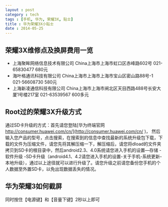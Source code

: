 ```yaml
---
layout : post
category : tech
tags : [手机, 华为, 荣耀3X, 贴士]
title : 华为荣耀3X小贴士
date : 2014-05-25
---
```



## 荣耀3X维修点及换屏费用一览

- 上海聚眸网络信息技术有限公司 China上海市上海市虹口区赤峰路602号 021-65830477 680元
- 海叶格通讯科技有限公司 China上海市上海市上海市宝山区密山路88号-1 021-56608730 580元
- 上海新凌通信科技有限公司 China上海市上海市闸北区天目西路488号长安大厦1号楼217室 021-63539567 600多元

## Root过的荣耀3X升级方式

通过SD卡升级的方式：首先请您登陆[华为终端官网 http://consumer.huawei.com/cn/](http://consumer.huawei.com/cn/ )， 然后输入您产品的型号，点击搜索，在搜索到的信息中查找最新的系统升级包下载，下载的文件为压缩文件，请您先将其解压缩一下，解压缩后，请您将dload的文件夹拷贝到SD卡的根目录中，然后android2.3、4.0系统请您进入手机的设置—存储 -软件升级 -SD卡升级（android4.1、4.2请您进入手机的设置-关于手机-系统更新-本地升级），通过以上途径就可以进行升级了。请您升级之前请您备份您手机的个人数据至外置SD卡，以免出现数据丢失的情况。

## 华为荣耀3如何截屏

同时按住【电源键】和【音量下键】2秒以上即可

